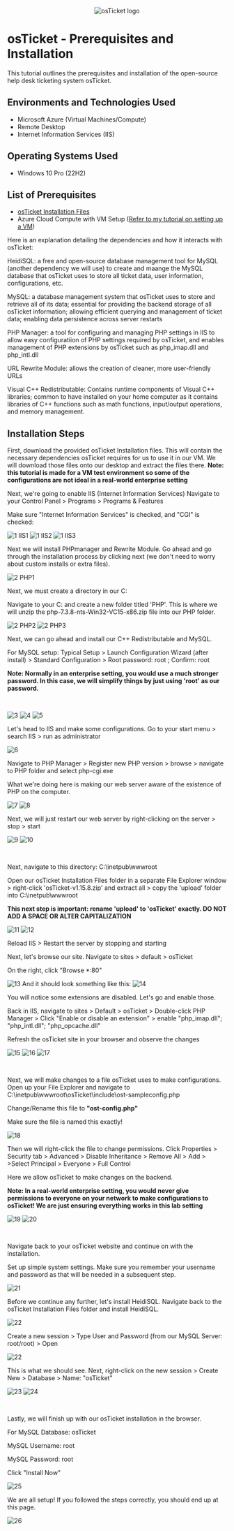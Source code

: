 <p align="center">
<img src="https://i.imgur.com/Clzj7Xs.png" alt="osTicket logo"/>
</p>

<h1>osTicket - Prerequisites and Installation</h1>
This tutorial outlines the prerequisites and installation of the open-source help desk ticketing system osTicket.<br />



<h2>Environments and Technologies Used</h2>

- Microsoft Azure (Virtual Machines/Compute)
- Remote Desktop
- Internet Information Services (IIS)

<h2>Operating Systems Used </h2>

- Windows 10 Pro (22H2)</b>

<h2>List of Prerequisites</h2>

- [osTicket Installation Files](https://drive.google.com/uc?export=download&id=1b3RBkXTLNGXbibeMuAynkfzdBC1NnqaD)
- Azure Cloud Compute with VM Setup ([Refer to my tutorial on setting up a VM](https://github.com/JackieG8803/Creating-a-Virtual-Machine-in-Azure))
<p>Here is an explanation detailing the dependencies and how it interacts with osTicket:</p>
<p>HeidiSQL: a free and open-source database management tool for MySQL (another dependency we will use) to create and maange the MySQL database that osTicket uses to store all ticket data, user information, configurations, etc.</p>
<p>MySQL: a database management system that osTicket uses to store and retrieve all of its data; essential for providing the backend storage of all osTicket information; allowing efficient querying and management of ticket data; enabling data persistence across server restarts</p>
<p>PHP Manager: a tool for configuring and managing PHP settings in IIS to allow easy configuratiion of PHP settings required by osTicket, and enables management of PHP extensions by osTicket such as php_imap.dll and php_intl.dll</p>
<p>URL Rewrite Module: allows the creation of cleaner, more user-friendly URLs</p>
<p>Visual C++ Redistributable: Contains runtime components of Visual C++ libraries; common to have installed on your home computer as it contains libraries of C++ functions such as math functions, input/output operations, and memory management. </p>

<h2>Installation Steps</h2>

<p>
First, download the provided osTicket Installation files. This will contain the necessary dependencies osTicket requires for us to use it in our VM. We will download those files onto our desktop and extract the files there. 
  <B>Note: this tutorial is made for a VM test environment so some of the configurations are not ideal in a real-world enterprise setting</B>

</p>
<p>
Next, we're going to enable IIS (Internet Information Services) 
Navigate to your Control Panel > Programs > Programs & Features </p>
Make sure "Internet Information Services" is checked, and "CGI" is checked:
<br />

![1 IIS1](https://github.com/user-attachments/assets/8be9bc4d-8d6f-40eb-b2c9-12c1e2fa1c6d)
![1 IIS2](https://github.com/user-attachments/assets/3b6decd8-2e50-4ab6-a2db-b824385153a2)
![1 IIS3](https://github.com/user-attachments/assets/ab1baf2a-750a-4b91-a499-be65c21cdf59)


<p>
Next we will install PHPmanager and Rewrite Module. Go ahead and go through the installation process by clicking next (we don't need to worry about custom installs or extra files).
</p>

![2 PHP1](https://github.com/user-attachments/assets/88a74252-20ab-48c5-9c95-8ff945246a11)

<p>Next, we must create a directory in our C:</p>
<p>Navigate to your C: and create a new folder titled 'PHP'. This is where we will unzip the php-7.3.8-nts-Win32-VC15-x86.zip file into our PHP folder. </p>

![2 PHP2](https://github.com/user-attachments/assets/a93188fb-ae5c-461f-9c81-46bb3827bd9b)
![2 PHP3](https://github.com/user-attachments/assets/92b38ff2-1773-47d1-9d14-797d3fc73ad3)


<p>
Next, we can go ahead and install our C++ Redistributable and MySQL.</p>
<p>For MySQL setup: Typical Setup > Launch Configuration Wizard (after install) > Standard Configuration > Root password: root ; Confirm: root </p>
<p><b>Note: Normally in an enterprise setting, you would use a much stronger password. In this case, we will simplify things by just using 'root' as our password.</b></p>
<br />

![3](https://github.com/user-attachments/assets/76117f7d-9541-440c-868f-64e4575156e3)
![4](https://github.com/user-attachments/assets/8b934434-d569-4ae8-b85a-e2d1781922c6)
![5](https://github.com/user-attachments/assets/33c7f276-1e03-4373-9401-c0e548bb39e1)


<p>Let's head to IIS and make some configurations. Go to your start menu > search IIS > run as administrator</p>

![6](https://github.com/user-attachments/assets/d2198950-ce5f-4581-9dd9-9a89dd1ad7c6)

<p>
Navigate to PHP Manager > Register new PHP version > browse > navigate to PHP folder and select php-cgi.exe</p>
What we're doing here is making our web server aware of the existence of PHP on the computer.

![7](https://github.com/user-attachments/assets/04823820-3355-4788-8ec3-e278cb152732)
![8](https://github.com/user-attachments/assets/32d2e46f-859e-4f66-88ce-fdcb306415d0)

Next, we will just restart our web server by right-clicking on the server > stop > start

![9](https://github.com/user-attachments/assets/f015999b-5565-4f87-9831-54cf639bb030)
![10](https://github.com/user-attachments/assets/308da89e-772b-4958-9d6b-efb55eea257d)

<br />

<p>
Next, navigate to this directory: C:\inetpub\wwwroot</p>
<p>Open our osTicket Installation Files folder in a separate File Explorer window > right-click 'osTicket-v1.15.8.zip' and extract all > copy the 'upload' folder into C:\inetpub\wwwroot </p>
<p><b>This next step is important: rename 'upload' to 'osTicket' exactly. DO NOT ADD A SPACE OR ALTER CAPITALIZATION</b></p>

![11](https://github.com/user-attachments/assets/42a75956-fe92-45b4-b73c-0ef8dcd46840)
![12](https://github.com/user-attachments/assets/35193668-4f51-4cc6-aa92-60b525e1097f)

<p>Reload IIS > Restart the server by stopping and starting</p>
<p>Next, let's browse our site. Navigate to sites > default > osTicket</p>
<p>On the right, click "Browse *:80"</p>

![13](https://github.com/user-attachments/assets/c32db7c3-b3d4-4085-9057-2c5d9b321440)
And it should look something like this:
![14](https://github.com/user-attachments/assets/19b38aec-3dfb-4870-a2ea-03309dcaf36b)

<p>
You will notice some extensions are disabled. Let's go and enable those.</p>
<p>Back in IIS, navigate to sites > Default > osTicket > Double-click PHP Manager > Click "Enable or disable an extension" > enable "php_imap.dll"; "php_intl.dll"; "php_opcache.dll" </p>
Refresh the osTicket site in your browser and observe the changes

![15](https://github.com/user-attachments/assets/93f17542-0b1e-401e-8bfe-7a07f68004d3)
![16](https://github.com/user-attachments/assets/9dc8c88c-b80c-42d3-a01d-c6b8f8a3381f)
![17](https://github.com/user-attachments/assets/2a481a90-518d-474b-98bd-ce2295f81369)


<br />

<p>Next, we will make changes to a file osTicket uses to make configurations. Open up your File Explorer and navigate to C:\inetpub\wwwroot\osTicket\include\ost-sampleconfig.php</p>
<p>
Change/Rename this file to <b>"ost-config.php"</b></p>
Make sure the file is named this exactly!

![18](https://github.com/user-attachments/assets/071cabb8-f34a-4378-8822-0cb2353e9155)

<p>Then we will right-click the file to change permissions. Click Properties > Security tab > Advanced > Disable Inheritance > Remove All > Add > >Select Principal > Everyone > Full Control </p>
Here we allow osTicket to make changes on the backend.
<p><B>Note: In a real-world enterprise setting, you would never give permissions to everyone on your network to make configurations to osTicket! We are just ensuring everything works in this lab setting</B></p>

![19](https://github.com/user-attachments/assets/84dde006-fa94-4455-810b-15eb4e28d48f)
![20](https://github.com/user-attachments/assets/a84db21f-3286-4f81-a05c-78d6120e45bc)

<br />

<p>
Navigate back to your osTicket website and continue on with the installation.</p>
<p>Set up simple system settings. Make sure you remember your username and password as that will be needed in a subsequent step.</p>

![21](https://github.com/user-attachments/assets/4fa0dd33-38ea-4d02-809e-7460db241b6b)

<p>Before we continue any further, let's install HeidiSQL. Navigate back to the osTicket Installation Files folder and install HeidiSQL.</p>

![22](https://github.com/user-attachments/assets/ab698524-77c9-47cb-a92a-e7bf3ec025ac)


<p>Create a new session > Type User and Password (from our MySQL Server: root/root) > Open </p>

![22](https://github.com/user-attachments/assets/ef9a7f66-abb1-4105-8cda-3a487fc87922)

<p>This is what we should see. Next, right-click on the new session > Create New > Database > Name: "osTicket" </p>

![23](https://github.com/user-attachments/assets/b7ecff5f-87ec-4ae4-8066-875007cc775b)
![24](https://github.com/user-attachments/assets/c912a3c7-7199-4354-8d22-55039eae0ade)

<br />


<p>
Lastly, we will finish up with our osTicket installation in the browser. </p>

<p>For MySQL Database: osTicket</p>

MySQL Username: root

MySQL Password: root
<p>Click "Install Now"</p>

![25](https://github.com/user-attachments/assets/36305679-b3ad-421a-abc8-589dc635595a)
<p>
We are all setup! If you followed the steps correctly, you should end up at this page.</p>

![26](https://github.com/user-attachments/assets/f6862947-dec2-42d2-af8c-af2829c7d648)


